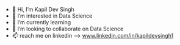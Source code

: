 - 👋 Hi, I’m Kapil Dev Singh
- 👀 I’m interested in Data Science
- 🌱 I’m currently learning
- 💞️ I’m looking to collaborate on Data Science
- 📫 reach me on linkedin --> www.linkedin.com/in/kapildevsingh1

<!---
Kapil989/Kapil989 is a ✨ special ✨ repository because its `README.md` (this file) appears on your GitHub profile.
You can click the Preview link to take a look at your changes.
--->

